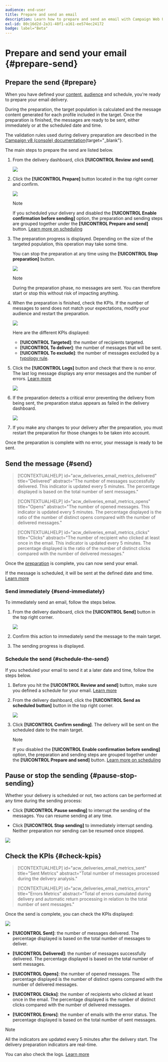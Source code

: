 ```yaml
---
audience: end-user
title: Prepare and send an email
description: Learn how to prepare and send an email with Campaign Web UI
exl-id: 80c16d2d-2a31-48f1-a161-ee574ec24172
badge: label="Beta" 
---
```


# Prepare and send your email {#prepare-send}

## Prepare the send {#prepare}

When you have defined your [content](../content/edit-content.md), [audience](../audience/add-audience.md) and schedule, you're ready to prepare your email delivery.

During the preparation, the target population is calculated and the message content generated for each profile included in the target. Once the preparation is finished, the messages are ready to be sent, either immediately or at the scheduled date and time. 

The validation rules used during delivery preparation are described in the [Campaign v8 (console) documentation](https://experienceleague.adobe.com/docs/campaign/campaign-v8/campaigns/send/validate/delivery-analysis.html){target="_blank"}.

The main steps to prepare the send are listed below.

1. From the delivery dashboard, click **[!UICONTROL Review and send]**.

    ![](assets/email-review-and-send.png)


1. Click the **[!UICONTROL Prepare]** button located in the top right corner and confirm.

    ![](assets/email-prepare.png)

    >[!NOTE]
    >
    >If you scheduled your delivery and disabled the **[!UICONTROL Enable confirmation before sending]** option, the preparation and sending steps are grouped together under the **[!UICONTROL Prepare and send]** button. [Learn more on scheduling](../email/create-email.md#schedule)

1. The preparation progress is displayed. Depending on the size of the targeted population, this operation may take some time.

    You can stop the preparation at any time using the **[!UICONTROL Stop preparation]** button.

    ![](assets/email-stop-preparation.png)

    >[!NOTE]
    >During the preparation phase, no messages are sent. You can therefore start or stop this without risk of impacting anything.

1. When the preparation is finished, check the KPIs. If the number of messages to send does not match your expectations, modify your audience and restart the preparation.

    ![](assets/email-preparation-complete.png)
    
    Here are the different KPIs displayed:

    * **[!UICONTROL Targeted]**: the number of recipients targeted.
    * **[!UICONTROL To deliver]**: the number of messages that will be sent.
    * **[!UICONTROL To exclude]**: the number of messages excluded by a [typology rule](../advanced-settings/delivery-settings.md#typology).

1. Click the **[!UICONTROL Logs]** button and check that there is no error. The last log message displays any error messages and the number of errors. [Learn more](delivery-logs.md)

    ![](assets/email-prepare-logs.png)

1. If the preparation detects a critical error preventing the delivery from being sent, the preparation status appears as failed in the delivery dashboard.

    ![](assets/email-prepare-error.png)

1. If you make any changes to your delivery after the preparation, you must restart the preparation for those changes to be taken into account. 

Once the preparation is complete with no error, your message is ready to be sent.

## Send the message {#send}

>[!CONTEXTUALHELP]
>id="acw_deliveries_email_metrics_delivered"
>title="Delivered"
>abstract="The number of messages successfully delivered. This indicator is updated every 5 minutes. The percentage displayed is based on the total number of sent messages."

>[!CONTEXTUALHELP]
>id="acw_deliveries_email_metrics_opens"
>title="Opens"
>abstract="The number of opened messages. This indicator is updated every 5 minutes. The percentage displayed is the ratio of the number of distinct opens compared with the number of delivered messages."

>[!CONTEXTUALHELP]
>id="acw_deliveries_email_metrics_clicks"
>title="Clicks"
>abstract="The number of recipient who clicked at least once in the email. This indicator is updated every 5 minutes. The percentage displayed is the ratio of the number of distinct clicks compared with the number of delivered messages."

Once the [preparation](#prepare) is complete, you can now send your email.

If the message is scheduled, it will be sent at the defined date and time. [Learn more](#schedule-the-send)

### Send immediately {#send-immediately}

To immediately send an email, follow the steps below.

1. From the delivery dashboard, click the **[!UICONTROL Send]** button in the top right corner.

    ![](assets/email-send.png)

1. Confirm this action to immediately send the message to the main target.

1. The sending progress is displayed.

### Schedule the send {#schedule-the-send}

If you scheduled your email to send it at a later date and time, follow the steps below.

1. Before you hit the **[!UICONTROL Review and send]** button, make sure you defined a schedule for your email. [Learn more](../email/create-email.md#schedule)

1. From the delivery dashboard, click the **[!UICONTROL Send as scheduled button]** button in the top right corner.

    ![](assets/email-send-as-scheduled.png)

1. Click **[!UICONTROL Confirm sending]**. The delivery will be sent on the scheduled date to the main target.

    >[!NOTE]
    >
    >If you disabled the **[!UICONTROL Enable confirmation before sending]** option, the preparation and sending steps are grouped together under the **[!UICONTROL Prepare and send]** button. [Learn more on scheduling](../email/create-email.md#schedule)

## Pause or stop the sending {#pause-stop-sending}

Whether your delivery is scheduled or not, two actions can be performed at any time during the sending process:

* Click **[!UICONTROL Pause sending]** to interrupt the sending of the messages. You can resume sending at any time.

* Click **[!UICONTROL Stop sending]** to immediately interrupt sending. Neither preparation nor sending can be resumed once stopped.

![](assets/email-send-pause-or-stop.png)

## Check the KPIs {#check-kpis}

>[!CONTEXTUALHELP]
>id="acw_deliveries_email_metrics_sent"
>title="Sent Metrics"
>abstract="Total number of messages processed during the delivery analysis."

>[!CONTEXTUALHELP]
>id="acw_deliveries_email_metrics_errors"
>title="Errors Metrics"
>abstract="Total of errors cumulated during delivery and automatic return processing in relation to the total number of sent messages."

Once the send is complete, you can check the KPIs displayed:

![](assets/email-send-kpis.png)

* **[!UICONTROL Sent]**: the number of messages delivered. The percentage displayed is based on the total number of messages to deliver.

* **[!UICONTROL Delivered]**: the number of messages successfully delivered. The percentage displayed is based on the total number of sent messages.

* **[!UICONTROL Opens]**: the number of opened messages. The percentage displayed is the number of distinct opens compared with the number of delivered messages.

* **[!UICONTROL Clicks]**: the number of recipients who clicked at least once in the email. The percentage displayed is the number of distinct clicks compared with the number of delivered messages.

* **[!UICONTROL Errors]**: the number of emails with the error status. The percentage displayed is based on the total number of sent messages.

>[!NOTE]
>
>All the indicators are updated every 5 minutes after the delivery start. The delivery preparation indicators are real-time.

You can also check the logs. [Learn more](delivery-logs.md)